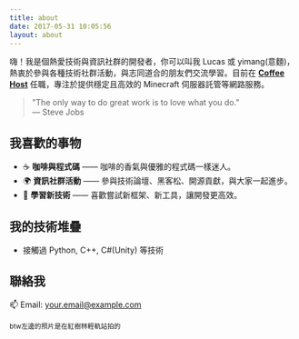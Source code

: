 ```yaml
---
title: about
date: 2017-05-31 10:05:56
layout: about
---
```

嗨！我是個熱愛技術與資訊社群的開發者，你可以叫我 Lucas 或 yimang(意麵)，熱衷於參與各種技術社群活動，與志同道合的朋友們交流學習。目前在 [**Coffee Host**](https://coffeehost.net) 任職，專注於提供穩定且高效的 Minecraft 伺服器託管等網路服務。

> "The only way to do great work is to love what you do."  
> — Steve Jobs

## 我喜歡的事物

- ☕ **咖啡與程式碼** —— 咖啡的香氣與優雅的程式碼一樣迷人。
- 🌍 **資訊社群活動** —— 參與技術論壇、黑客松、開源貢獻，與大家一起進步。
- 🚀 **學習新技術** —— 喜歡嘗試新框架、新工具，讓開發更高效。

## 我的技術堆疊

- 接觸過 Python, C++, C#(Unity) 等技術

## 聯絡我

📫 Email: [your.email@example.com](mailto:me@yimang.tw)

<sub>btw左邊的照片是在紅樹林輕軌站拍的<sub>


